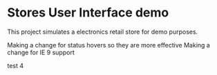 # Stores User Interface demo

This project simulates a electronics retail store for demo purposes.

Making a change for status hovers so they are more effective
Making a change for IE 9 support

test 4